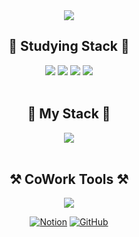 <div align="center">
  <img src=https://capsule-render.vercel.app/api?type=venom&height=300&color=gradient&text=개발자를%20희망하는,%20건우입니다!&descAlignY=60&section=header&reversal=false&fontSize=50&textBg=false&descAlign=50>
  <br>
  <h2>🍑 Studying Stack 🍑</h2>
  <img src=https://img.shields.io/badge/C++-00599C?style=for-the-badge&logo=c%2B%2B&logoColor=white> <img src=https://img.shields.io/badge/C%23-239120?style=for-the-badge&logo=c-sharp&logoColor=white> <img src=https://img.shields.io/badge/Python-3776AB?style=for-the-badge&logo=python&logoColor=white>
  <img src=https://img.shields.io/badge/Unity-100000?style=for-the-badge&logo=unity&logoColor=white>
  <br> 
  <br>
  <h2>🍎 My Stack 🍎</h2>
  <img src=https://img.shields.io/badge/Google_Cloud-4285F4?style=for-the-badge&logo=google-cloud&logoColor=white>
  <br>
  <br>
  <h2>⚒️ CoWork Tools ⚒️</h2>
  <img src=https://img.shields.io/badge/Discord-5865F2?style=for-the-badge&logo=discord&logoColor=white>
  
  [![Notion](https://img.shields.io/badge/Notion-000000?style=for-the-badge&logo=notion&logoColor=white)](https://detailed-rainforest-b84.notion.site/Student-Baegeonwoo-8911f909296e48de99563d059eca86e9)
  [![GitHub](https://img.shields.io/badge/GitHub-181717?style=for-the-badge&logo=github&logoColor=white)](https://github.com/Zakbyeol)
  <br>
</div>
